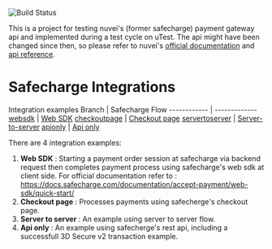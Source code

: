 ![Build Status](https://github.com/moustaphastar/safecharge/actions/workflows/dotnet.yml/badge.svg)

This is a project for testing nuvei's (former safecharge) payment gateway api and implemented during a test cycle on uTest. The api might have been changed since then, so please refer to nuvei's [official documentation](https://docs.safecharge.com/documentation/payment-overview/intro/) and [api reference](https://www.safecharge.com/docs/API/main/indexMain_v1_0.html?json#).

# Safecharge Integrations
Integration examples 
Branch | Safecharge Flow
------------ | -------------
[websdk](https://github.com/moustaphastar/safecharge/tree/websdk) | [Web SDK](https://docs.safecharge.com/documentation/accept-payment/web-sdk/quick-start/)
[checkoutpage](https://github.com/moustaphastar/safecharge/tree/checkoutpage) | [Checkout page](https://docs.safecharge.com/documentation/accept-payment/checkout-page/quick-start/)
[servertoserver](https://github.com/moustaphastar/safecharge/tree/servertoserver) | [Server-to-server](https://docs.safecharge.com/documentation/accept-payment/server-to-server/)
[apionly](https://github.com/moustaphastar/safecharge/tree/apionly) | [Api only](https://docs.safecharge.com/documentation/accept-payment/server-to-server/api-only-integration/)

There are 4 integration examples:
1) **Web SDK** : Starting a payment order session at safecharge via backend request then completes payment process using safecharge's web sdk at client side. For official documentation refer to : https://docs.safecharge.com/documentation/accept-payment/web-sdk/quick-start/
2) **Checkout page** : Processes payments using safecherge's checkout page.
3) **Server to server** : An example using server to server flow.
4) **Api only** : An example using safecherge's rest api, including a successfull 3D Secure v2 transaction example.
